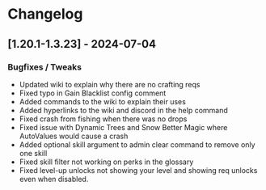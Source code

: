 # Changelog

## [1.20.1-1.3.23] - 2024-07-04
### Bugfixes / Tweaks
- Updated wiki to explain why there are no crafting reqs
- Fixed typo in Gain Blacklist config comment
- Added commands to the wiki to explain their uses
- Added hyperlinks to the wiki and discord in the help command
- Fixed crash from fishing when there was no drops
- Fixed issue with Dynamic Trees and Snow Better Magic where AutoValues would cause a crash
- Added optional skill argument to admin clear command to remove only one skill
- Fixed skill filter not working on perks in the glossary
- Fixed level-up unlocks not showing your level and showing req unlocks even when disabled.
